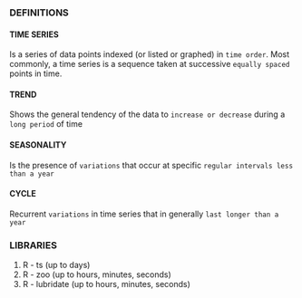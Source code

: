 ### DEFINITIONS

#### TIME SERIES
Is a series of data points indexed (or listed or graphed) in `time order`. Most commonly, a time series is a sequence taken at successive `equally spaced` points in time.

#### TREND
Shows the general tendency of the data to `increase or decrease` during a `long period` of time

#### SEASONALITY
Is the presence of `variations` that occur at specific `regular intervals less than a year`

#### CYCLE
Recurrent `variations` in time series that in generally `last longer than a year`

### LIBRARIES
1. R - ts (up to days)
2. R - zoo (up to hours, minutes, seconds)
3. R - lubridate (up to hours, minutes, seconds)

